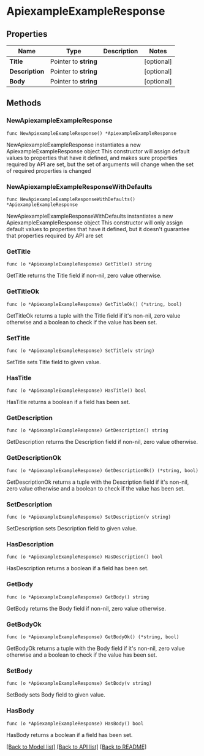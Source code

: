 # ApiexampleExampleResponse

## Properties

Name | Type | Description | Notes
------------ | ------------- | ------------- | -------------
**Title** | Pointer to **string** |  | [optional] 
**Description** | Pointer to **string** |  | [optional] 
**Body** | Pointer to **string** |  | [optional] 

## Methods

### NewApiexampleExampleResponse

`func NewApiexampleExampleResponse() *ApiexampleExampleResponse`

NewApiexampleExampleResponse instantiates a new ApiexampleExampleResponse object
This constructor will assign default values to properties that have it defined,
and makes sure properties required by API are set, but the set of arguments
will change when the set of required properties is changed

### NewApiexampleExampleResponseWithDefaults

`func NewApiexampleExampleResponseWithDefaults() *ApiexampleExampleResponse`

NewApiexampleExampleResponseWithDefaults instantiates a new ApiexampleExampleResponse object
This constructor will only assign default values to properties that have it defined,
but it doesn't guarantee that properties required by API are set

### GetTitle

`func (o *ApiexampleExampleResponse) GetTitle() string`

GetTitle returns the Title field if non-nil, zero value otherwise.

### GetTitleOk

`func (o *ApiexampleExampleResponse) GetTitleOk() (*string, bool)`

GetTitleOk returns a tuple with the Title field if it's non-nil, zero value otherwise
and a boolean to check if the value has been set.

### SetTitle

`func (o *ApiexampleExampleResponse) SetTitle(v string)`

SetTitle sets Title field to given value.

### HasTitle

`func (o *ApiexampleExampleResponse) HasTitle() bool`

HasTitle returns a boolean if a field has been set.

### GetDescription

`func (o *ApiexampleExampleResponse) GetDescription() string`

GetDescription returns the Description field if non-nil, zero value otherwise.

### GetDescriptionOk

`func (o *ApiexampleExampleResponse) GetDescriptionOk() (*string, bool)`

GetDescriptionOk returns a tuple with the Description field if it's non-nil, zero value otherwise
and a boolean to check if the value has been set.

### SetDescription

`func (o *ApiexampleExampleResponse) SetDescription(v string)`

SetDescription sets Description field to given value.

### HasDescription

`func (o *ApiexampleExampleResponse) HasDescription() bool`

HasDescription returns a boolean if a field has been set.

### GetBody

`func (o *ApiexampleExampleResponse) GetBody() string`

GetBody returns the Body field if non-nil, zero value otherwise.

### GetBodyOk

`func (o *ApiexampleExampleResponse) GetBodyOk() (*string, bool)`

GetBodyOk returns a tuple with the Body field if it's non-nil, zero value otherwise
and a boolean to check if the value has been set.

### SetBody

`func (o *ApiexampleExampleResponse) SetBody(v string)`

SetBody sets Body field to given value.

### HasBody

`func (o *ApiexampleExampleResponse) HasBody() bool`

HasBody returns a boolean if a field has been set.


[[Back to Model list]](../README.md#documentation-for-models) [[Back to API list]](../README.md#documentation-for-api-endpoints) [[Back to README]](../README.md)


